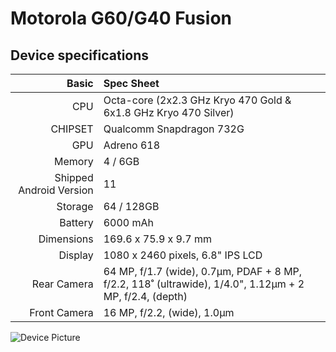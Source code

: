 # Motorola G60/G40 Fusion

## Device specifications

Basic   | Spec Sheet
-------:|:-------------------------
CPU     | Octa-core (2x2.3 GHz Kryo 470 Gold & 6x1.8 GHz Kryo 470 Silver)
CHIPSET | Qualcomm Snapdragon 732G
GPU     | Adreno 618
Memory  | 4 / 6GB
Shipped Android Version | 11
Storage | 64 / 128GB
Battery | 6000 mAh
Dimensions | 169.6 x 75.9 x 9.7 mm
Display | 1080 x 2460 pixels, 6.8" IPS LCD
Rear Camera  | 64 MP, f/1.7 (wide), 0.7µm, PDAF + 8 MP, f/2.2, 118˚ (ultrawide), 1/4.0", 1.12µm + 2 MP, f/2.4, (depth)
Front Camera | 16 MP, f/2.2, (wide), 1.0µm

![Device Picture](https://motorolain.vtexassets.com/arquivos/ids/157377-1200-auto?width=1200&height=auto&aspect=true)

